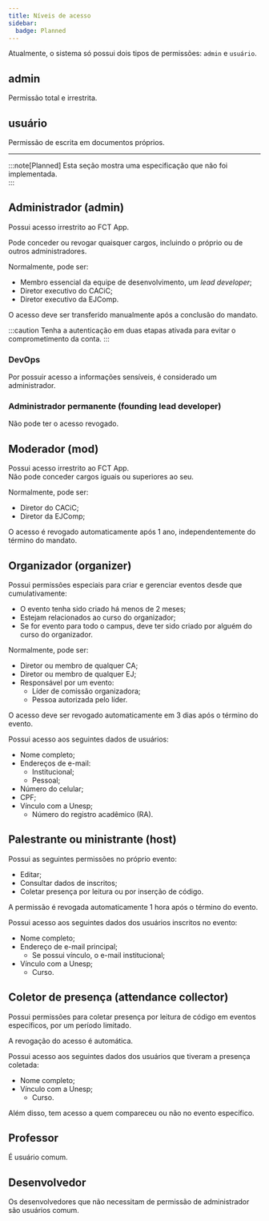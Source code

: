 ```yaml
---
title: Níveis de acesso
sidebar:
  badge: Planned
---
```


Atualmente, o sistema só possui dois tipos de permissões: `admin` e `usuário`.

## admin

Permissão total e irrestrita.

## usuário

Permissão de escrita em documentos próprios.

---

:::note[Planned]
Esta seção mostra uma especificação que não foi implementada.  
:::

## Administrador (admin)

Possui acesso irrestrito ao FCT App.

Pode conceder ou revogar quaisquer cargos, incluindo o próprio ou de outros administradores.

Normalmente, pode ser:

- Membro essencial da equipe de desenvolvimento, um _lead developer_;
- Diretor executivo do CACiC;
- Diretor executivo da EJComp.

O acesso deve ser transferido manualmente após a conclusão do mandato.

:::caution
Tenha a autenticação em duas etapas ativada para evitar o comprometimento da conta.
:::

### DevOps

Por possuir acesso a informações sensíveis, é considerado um administrador.

### Administrador permanente (founding lead developer)

Não pode ter o acesso revogado.

## Moderador (mod)

Possui acesso irrestrito ao FCT App.  
Não pode conceder cargos iguais ou superiores ao seu.

Normalmente, pode ser:

- Diretor do CACiC;
- Diretor da EJComp;

O acesso é revogado automaticamente após 1 ano, independentemente do término do mandato.

## Organizador (organizer)

Possui permissões especiais para criar e gerenciar eventos desde que cumulativamente:

- O evento tenha sido criado há menos de 2 meses;
- Estejam relacionados ao curso do organizador;
- Se for evento para todo o campus, deve ter sido criado por alguém do curso do organizador.

Normalmente, pode ser:

- Diretor ou membro de qualquer CA;
- Diretor ou membro de qualquer EJ;
- Responsável por um evento:
  - Líder de comissão organizadora;
  - Pessoa autorizada pelo líder.

O acesso deve ser revogado automaticamente em 3 dias após o término do evento.

Possui acesso aos seguintes dados de usuários:

- Nome completo;
- Endereços de e-mail:
  - Institucional;
  - Pessoal;
- Número do celular;
- CPF;
- Vínculo com a Unesp;
  - Número do registro acadêmico (RA).

## Palestrante ou ministrante (host)

Possui as seguintes permissões no próprio evento:

- Editar;
- Consultar dados de inscritos;
- Coletar presença por leitura ou por inserção de código.

A permissão é revogada automaticamente 1 hora após o término do evento.

Possui acesso aos seguintes dados dos usuários inscritos no evento:

- Nome completo;
- Endereço de e-mail principal;
  - Se possui vínculo, o e-mail institucional;
- Vínculo com a Unesp;
  - Curso.

## Coletor de presença (attendance collector)

Possui permissões para coletar presença por leitura de código em eventos específicos, por um período limitado.

A revogação do acesso é automática.

Possui acesso aos seguintes dados dos usuários que tiveram a presença coletada:

- Nome completo;
- Vínculo com a Unesp;
  - Curso.

Além disso, tem acesso a quem compareceu ou não no evento específico.

## Professor

É usuário comum.

## Desenvolvedor

Os desenvolvedores que não necessitam de permissão de administrador são usuários comum.
